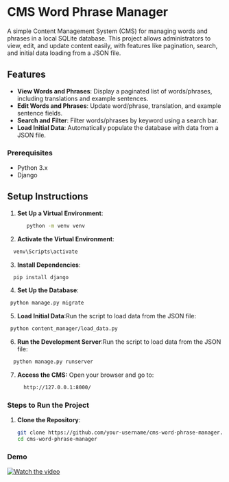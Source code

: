 # CMS Word Phrase Manager

A simple Content Management System (CMS) for managing words and phrases in a local SQLite database. This project allows administrators to view, edit, and update content easily, with features like pagination, search, and initial data loading from a JSON file.

## Features
- **View Words and Phrases**: Display a paginated list of words/phrases, including translations and example sentences.
- **Edit Words and Phrases**: Update word/phrase, translation, and example sentence fields.
- **Search and Filter**: Filter words/phrases by keyword using a search bar.
- **Load Initial Data**: Automatically populate the database with data from a JSON file.

### Prerequisites
- Python 3.x
- Django
  
## Setup Instructions
1. **Set Up a Virtual Environment**:
   ```bash
      python -m venv venv
   ```
2. **Activate the Virtual Environment**:
 ```bash
   venv\Scripts\activate
   ```
3. **Install Dependencies**:
 ```bash
   pip install django
   ```
4. **Set Up the Database**:
  ```bash
   python manage.py migrate
   ```
5. **Load Initial Data**:Run the script to load data from the JSON file:
  ```bash
   python content_manager/load_data.py
   ```
6. **Run the Development Server**:Run the script to load data from the JSON file:
 ```bash
   python manage.py runserver
   ```
7. **Access the CMS:** Open your browser and go to:
   ```bash
     http://127.0.0.1:8000/
   ```

### Steps to Run the Project
1. **Clone the Repository**:
   ```bash
   git clone https://github.com/your-username/cms-word-phrase-manager.git
   cd cms-word-phrase-manager

### Demo
   [![Watch the video](https://img.youtube.com/vi/dQw4w9WgXcQ/0.jpg)](https://github.com/user-attachments/assets/badfd779-21ac-4834-978c-ba2d5691cf75)

